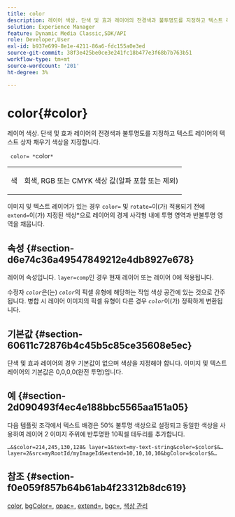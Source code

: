```yaml
---
title: color
description: 레이어 색상. 단색 및 효과 레이어의 전경색과 불투명도를 지정하고 텍스트 레이어의 텍스트 상자 채우기 색상을 지정합니다.
solution: Experience Manager
feature: Dynamic Media Classic,SDK/API
role: Developer,User
exl-id: b937e699-8e1e-4211-86a6-fdc155a0e3ed
source-git-commit: 38f3e425be0ce3e241fc18b477e3f68b7b763b51
workflow-type: tm+mt
source-wordcount: '201'
ht-degree: 3%

---
```


# color{#color}

레이어 색상. 단색 및 효과 레이어의 전경색과 불투명도를 지정하고 텍스트 레이어의 텍스트 상자 채우기 색상을 지정합니다.

` color= *`color`*`

<table id="simpletable_68645167998A42229CEF858909FD447E"> 
 <tr class="strow"> 
  <td class="stentry"> <p> <span class="codeph"> <span class="varname"> 색 </span> </span> </p> </td> 
  <td class="stentry"> <p>회색, RGB 또는 CMYK 색상 값(알파 포함 또는 제외) </p> </td> 
 </tr> 
</table>

이미지 및 텍스트 레이어가 있는 경우 `color=` 및 `rotate=`이(가) 적용되기 전에 `extend=`이(가) 지정된 색상*으로 레이어의 경계 사각형 내에 투명 영역과 반불투명 영역을 채웁니다.

## 속성 {#section-d6e74c36a49547849212e4db8927e678}

레이어 속성입니다. `layer=comp`인 경우 현재 레이어 또는 레이어 0에 적용됩니다.

수정자 *`color`*&#x200B;은(는) *`color`*&#x200B;의 픽셀 유형에 해당하는 작업 색상 공간에 있는 것으로 간주됩니다. 병합 시 레이어 이미지의 픽셀 유형이 다른 경우 *`color`*&#x200B;이(가) 정확하게 변환됩니다.

## 기본값 {#section-60611c72876b4c45b5c85ce35608e5ec}

단색 및 효과 레이어의 경우 기본값이 없으며 색상을 지정해야 합니다. 이미지 및 텍스트 레이어의 기본값은 0,0,0,0(완전 투명)입니다.

## 예 {#section-2d090493f4ec4e188bbc5565aa151a05}

다음 템플릿 조각에서 텍스트 배경은 50% 불투명 색상으로 설정되고 동일한 색상을 사용하여 레이어 2 이미지 주위에 반투명한 10픽셀 테두리를 추가합니다.

`…&$color=214,245,130,128& layer=1&text=my-text-string&color=$color$&… layer=2&src=myRootId/myImageId&extend=10,10,10,10&bgColor=$color$&…`

## 참조 {#section-f0e059f857b64b61ab4f23312b8dc619}

[color](../../../../../is-api/http-ref/image-serving-api-ref/c-http-protocol-reference/c-data-types/r-is-http-color.md#reference-0fdb264a3aed4bd78451bb55311f6e93), [bgColor=](../../../../../is-api/http-ref/image-serving-api-ref/c-http-protocol-reference/c-command-reference/r-bgcolor.md#reference-441371ba4ef54fe781887c5ae448f6ab), [opac=](../../../../../is-api/http-ref/image-serving-api-ref/c-http-protocol-reference/c-command-reference/r-opac.md#reference-d2269b51aca34599a08d0a46ee5c27e5), [extend=](../../../../../is-api/http-ref/image-serving-api-ref/c-http-protocol-reference/c-command-reference/r-extend.md#reference-7e9156beb285459d830e2d56782a74ac), [bgc=](../../../../../is-api/http-ref/image-serving-api-ref/c-http-protocol-reference/c-command-reference/r-bgc.md#reference-53376175f617446fbe5c69120f834b88), [색상 관리](../../../../../is-api/http-ref/image-serving-api-ref/c-http-protocol-reference/c-syntax-and-features/r-color-management.md#reference-c7e4a72d589145189f7e4bcb6b4544d7)
